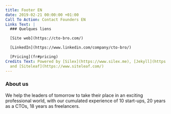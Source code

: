 ```yaml
---
title: Footer EN
date: 2019-02-21 00:00:00 +01:00
Call To Action: Contact Founders EN
Links Text: |
  ### Quelques liens

  [Site web](https://cto-bro.com/)

  [LinkedIn](https://www.linkedin.com/company/cto-bro/)

  [Pricing](fr#pricing)
Credits Text: Powered by [Silex](https://www.silex.me), [Jekyll](https://jekyllrb.com/)
  and [Siteleaf](https://www.siteleaf.com/)
---
```


### About us

We help the leaders of tomorrow to take their place in an exciting professional world, with our cumulated experience of 10 start-ups, 20 years as a CTOs, 18 years as freelancers.
